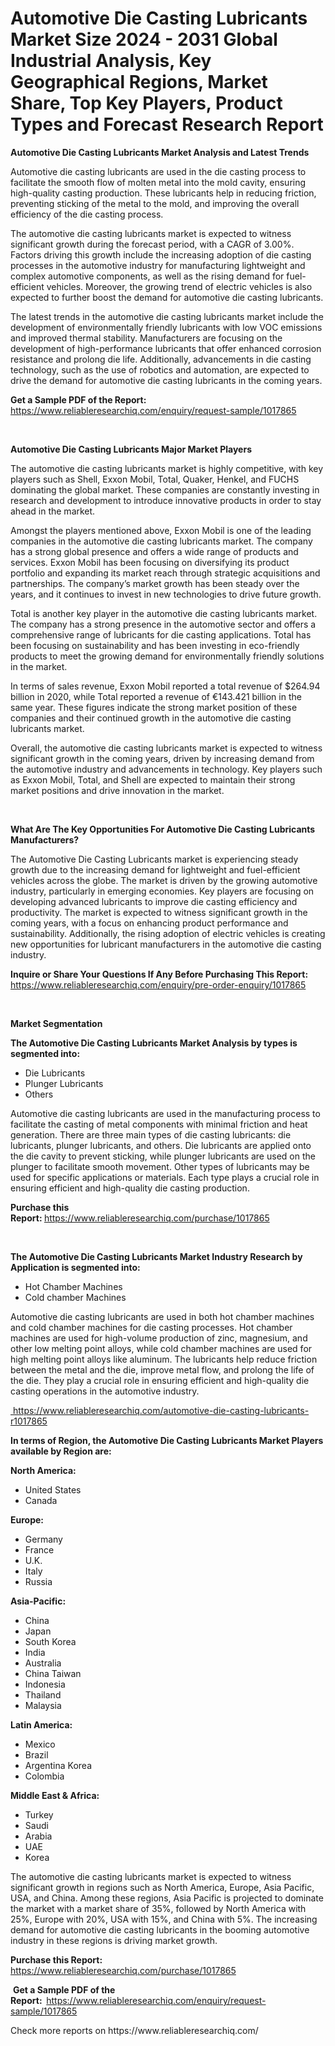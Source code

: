 <p><h1>Automotive Die Casting Lubricants Market Size 2024 - 2031 Global Industrial Analysis, Key Geographical Regions, Market Share, Top Key Players, Product Types and Forecast Research Report</h1></p><p><strong>Automotive Die Casting Lubricants Market Analysis and Latest Trends</strong></p>
<p><p>Automotive die casting lubricants are used in the die casting process to facilitate the smooth flow of molten metal into the mold cavity, ensuring high-quality casting production. These lubricants help in reducing friction, preventing sticking of the metal to the mold, and improving the overall efficiency of the die casting process.</p><p>The automotive die casting lubricants market is expected to witness significant growth during the forecast period, with a CAGR of 3.00%. Factors driving this growth include the increasing adoption of die casting processes in the automotive industry for manufacturing lightweight and complex automotive components, as well as the rising demand for fuel-efficient vehicles. Moreover, the growing trend of electric vehicles is also expected to further boost the demand for automotive die casting lubricants.</p><p>The latest trends in the automotive die casting lubricants market include the development of environmentally friendly lubricants with low VOC emissions and improved thermal stability. Manufacturers are focusing on the development of high-performance lubricants that offer enhanced corrosion resistance and prolong die life. Additionally, advancements in die casting technology, such as the use of robotics and automation, are expected to drive the demand for automotive die casting lubricants in the coming years.</p></p>
<p><strong>Get a Sample PDF of the Report:&nbsp;</strong> <a href="https://www.reliableresearchiq.com/enquiry/request-sample/1017865">https://www.reliableresearchiq.com/enquiry/request-sample/1017865</a></p>
<p>&nbsp;</p>
<p><strong>Automotive Die Casting Lubricants Major Market Players</strong></p>
<p><p>The automotive die casting lubricants market is highly competitive, with key players such as Shell, Exxon Mobil, Total, Quaker, Henkel, and FUCHS dominating the global market. These companies are constantly investing in research and development to introduce innovative products in order to stay ahead in the market.</p><p>Amongst the players mentioned above, Exxon Mobil is one of the leading companies in the automotive die casting lubricants market. The company has a strong global presence and offers a wide range of products and services. Exxon Mobil has been focusing on diversifying its product portfolio and expanding its market reach through strategic acquisitions and partnerships. The company’s market growth has been steady over the years, and it continues to invest in new technologies to drive future growth.</p><p>Total is another key player in the automotive die casting lubricants market. The company has a strong presence in the automotive sector and offers a comprehensive range of lubricants for die casting applications. Total has been focusing on sustainability and has been investing in eco-friendly products to meet the growing demand for environmentally friendly solutions in the market.</p><p>In terms of sales revenue, Exxon Mobil reported a total revenue of $264.94 billion in 2020, while Total reported a revenue of €143.421 billion in the same year. These figures indicate the strong market position of these companies and their continued growth in the automotive die casting lubricants market.</p><p>Overall, the automotive die casting lubricants market is expected to witness significant growth in the coming years, driven by increasing demand from the automotive industry and advancements in technology. Key players such as Exxon Mobil, Total, and Shell are expected to maintain their strong market positions and drive innovation in the market.</p></p>
<p>&nbsp;</p>
<p><strong>What Are The Key Opportunities For Automotive Die Casting Lubricants Manufacturers?</strong></p>
<p><p>The Automotive Die Casting Lubricants market is experiencing steady growth due to the increasing demand for lightweight and fuel-efficient vehicles across the globe. The market is driven by the growing automotive industry, particularly in emerging economies. Key players are focusing on developing advanced lubricants to improve die casting efficiency and productivity. The market is expected to witness significant growth in the coming years, with a focus on enhancing product performance and sustainability. Additionally, the rising adoption of electric vehicles is creating new opportunities for lubricant manufacturers in the automotive die casting industry.</p></p>
<p><strong>Inquire or Share Your Questions If Any Before Purchasing This Report:</strong> <a href="https://www.reliableresearchiq.com/enquiry/pre-order-enquiry/1017865">https://www.reliableresearchiq.com/enquiry/pre-order-enquiry/1017865</a></p>
<p>&nbsp;</p>
<p><strong>Market Segmentation</strong></p>
<p><strong>The Automotive Die Casting Lubricants Market Analysis by types is segmented into:</strong></p>
<p><ul><li>Die Lubricants</li><li>Plunger Lubricants</li><li>Others</li></ul></p>
<p><p>Automotive die casting lubricants are used in the manufacturing process to facilitate the casting of metal components with minimal friction and heat generation. There are three main types of die casting lubricants: die lubricants, plunger lubricants, and others. Die lubricants are applied onto the die cavity to prevent sticking, while plunger lubricants are used on the plunger to facilitate smooth movement. Other types of lubricants may be used for specific applications or materials. Each type plays a crucial role in ensuring efficient and high-quality die casting production.</p></p>
<p><strong>Purchase this Report:&nbsp;</strong><a href="https://www.reliableresearchiq.com/purchase/1017865">https://www.reliableresearchiq.com/purchase/1017865</a></p>
<p>&nbsp;</p>
<p><strong>The Automotive Die Casting Lubricants Market Industry Research by Application is segmented into:</strong></p>
<p><ul><li>Hot Chamber Machines</li><li>Cold chamber Machines</li></ul></p>
<p><p>Automotive die casting lubricants are used in both hot chamber machines and cold chamber machines for die casting processes. Hot chamber machines are used for high-volume production of zinc, magnesium, and other low melting point alloys, while cold chamber machines are used for high melting point alloys like aluminum. The lubricants help reduce friction between the metal and the die, improve metal flow, and prolong the life of the die. They play a crucial role in ensuring efficient and high-quality die casting operations in the automotive industry.</p></p>
<p><a href="https://www.reliableresearchiq.com/automotive-die-casting-lubricants-r1017865">&nbsp;https://www.reliableresearchiq.com/automotive-die-casting-lubricants-r1017865</a></p>
<p><strong>In terms of Region, the Automotive Die Casting Lubricants Market Players available by Region are:</strong></p>
<p>
    <p> <strong> North America: </strong>
        <ul>
            <li>United States</li>
            <li>Canada</li>
        </ul>
        </p> 
    <p> <strong> Europe: </strong>
        <ul>
            <li>Germany</li>
            <li>France</li>
            <li>U.K.</li>
            <li>Italy</li>
            <li>Russia</li>
        </ul>
        </p> 
    <p> <strong> Asia-Pacific: </strong>
        <ul>
            <li>China</li>
            <li>Japan</li>
            <li>South Korea</li>
            <li>India</li>
            <li>Australia</li>
            <li>China Taiwan</li>
            <li>Indonesia</li>
            <li>Thailand</li>
            <li>Malaysia</li>
        </ul>
        </p> 
    <p> <strong> Latin America: </strong>
        <ul>
            <li>Mexico</li>
            <li>Brazil</li>
            <li>Argentina Korea</li>
            <li>Colombia</li>
        </ul>
        </p> 
    <p> <strong> Middle East & Africa: </strong>
        <ul>
            <li>Turkey</li>
            <li>Saudi</li>
            <li>Arabia</li>
            <li>UAE</li>
            <li>Korea</li>
        </ul>
    </p>
    </p>
<p><p>The automotive die casting lubricants market is expected to witness significant growth in regions such as North America, Europe, Asia Pacific, USA, and China. Among these regions, Asia Pacific is projected to dominate the market with a market share of 35%, followed by North America with 25%, Europe with 20%, USA with 15%, and China with 5%. The increasing demand for automotive die casting lubricants in the booming automotive industry in these regions is driving market growth.</p></p>
<p><strong>Purchase this Report: </strong><a href="https://www.reliableresearchiq.com/purchase/1017865">https://www.reliableresearchiq.com/purchase/1017865</a></p>
<p>&nbsp;<strong>Get a Sample PDF of the Report:&nbsp;&nbsp;</strong><a href="https://www.reliableresearchiq.com/enquiry/request-sample/1017865">https://www.reliableresearchiq.com/enquiry/request-sample/1017865</a></p>
<p><strong></strong></p>
<p>Check more reports on https://www.reliableresearchiq.com/</p>